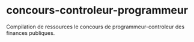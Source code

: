 # concours-controleur-programmeur
Compilation de ressources le concours de programmeur-controleur des finances publiques.
